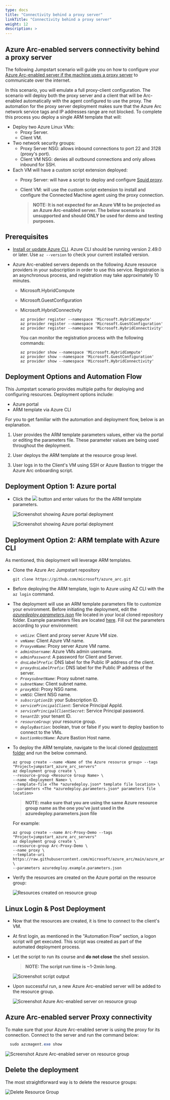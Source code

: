 ```yaml
---
type: docs
title: "Connectivity behind a proxy server"
linkTitle: "Connectivity behind a proxy server"
weight: 12
description: >
---
```


## Azure Arc-enabled servers connectivity behind a proxy server

The following Jumpstart scenario will guide you on how to configure your [Azure Arc-enabled server if the machine uses a proxy server](https://docs.microsoft.com/azure/cloud-adoption-framework/scenarios/hybrid/arc-enabled-servers/eslz-arc-servers-connectivity) to communicate over the internet.

In this scenario, you will emulate a full proxy-client configuration. The scenario will deploy both the proxy server and a client that will be Arc-enabled automatically with the agent configured to use the proxy. The automation for the proxy server deployment makes sure that the Azure Arc network service tags and IP addresses range are not blocked. To complete this process you deploy a single ARM template that will:

- Deploy two Azure Linux VMs:
  - Proxy Server.
  - Client VM.
- Two network security groups:
  - Proxy Server NSG: allows inbound connections to port 22 and 3128 (proxy's port).
  - Client VM NSG: denies all outbound connections and only allows inbound for SSH.
- Each VM will have a custom script extension deployed:
  - Proxy Server: will have a script to deploy and configure [Squid proxy](https://ubuntu.com/server/docs/proxy-servers-squid).
  - Client VM: will use the custom script extension to install and configure the Connected Machine agent using the proxy connection.

    > **NOTE: It is not expected for an Azure VM to be projected as an Azure Arc-enabled server. The below scenario is unsupported and should ONLY be used for demo and testing purposes.**

## Prerequisites

- [Install or update Azure CLI](https://docs.microsoft.com/cli/azure/install-azure-cli?view=azure-cli-latest). Azure CLI should be running version 2.49.0 or later. Use ```az --version``` to check your current installed version.

- Azure Arc-enabled servers depends on the following Azure resource providers in your subscription in order to use this service. Registration is an asynchronous process, and registration may take approximately 10 minutes.

  - Microsoft.HybridCompute
  - Microsoft.GuestConfiguration
  - Microsoft.HybridConnectivity

      ```shell
      az provider register --namespace 'Microsoft.HybridCompute'
      az provider register --namespace 'Microsoft.GuestConfiguration'
      az provider register --namespace 'Microsoft.HybridConnectivity'
      ```

      You can monitor the registration process with the following commands:

      ```shell
      az provider show --namespace 'Microsoft.HybridCompute'
      az provider show --namespace 'Microsoft.GuestConfiguration'
      az provider show --namespace 'Microsoft.HybridConnectivity'
      ```

## Deployment Options and Automation Flow

This Jumpstart scenario provides multiple paths for deploying and configuring resources. Deployment options include:

- Azure portal
- ARM template via Azure CLI

For you to get familiar with the automation and deployment flow, below is an explanation.

1. User provides the ARM template parameters values, either via the portal or editing the parameters file. These parameter values are being used throughout the deployment.

2. User deploys the ARM template at the resource group level.

3. User logs in to the Client's VM using SSH or Azure Bastion to trigger the Azure Arc onboarding script.

## Deployment Option 1: Azure portal

- Click the <a href="https://portal.azure.com/#create/Microsoft.Template/uri/https%3A%2F%2Fraw.githubusercontent.com%2Fmicrosoft%2Fazure_arc%2Fmain%2Fazure_arc_servers_jumpstart%2Fproxy%2Fazuredeploy.json" target="_blank"><img src="https://aka.ms/deploytoazurebutton"/></a> button and enter values for the the ARM template parameters.

  ![Screenshot showing Azure portal deployment](./01.png)

  ![Screenshot showing Azure portal deployment](./02.png)

## Deployment Option 2: ARM template with Azure CLI

As mentioned, this deployment will leverage ARM templates.

- Clone the Azure Arc Jumpstart repository

    ```shell
    git clone https://github.com/microsoft/azure_arc.git
    ```

- Before deploying the ARM template, login to Azure using AZ CLI with the ```az login``` command.

- The deployment will use an ARM template parameters file to customize your environment. Before initiating the deployment, edit the [_azuredeploy.parameters.json_](https://github.com/microsoft/azure_arc/blob/main/azure_arc_servers_jumpstart/proxy/azuredeploy.parameters.json) file located in your local cloned repository folder. Example parameters files are located [here](https://github.com/microsoft/azure_arc/blob/main/azure_arc_servers_jumpstart/proxy/azuredeploy.example.parameters.json). Fill out the parameters according to your environment:

  - _`vmSize`_: Client and proxy server Azure VM size.
  - _`vmName`_: Client Azure VM name.
  - _`ProxyvmName`_: Proxy server Azure VM name.
  - _`adminUsername`_: Azure VMs admin username.
  - _`adminPassword`_: A password for Client and Server.
  - _`dnsLabelPrefix`_: DNS label for the Public IP address of the client.
  - _`proxydnsLabelPrefix`_: DNS label for the Public IP address of the server.
  - _`ProxysubnetName`_: Proxy subnet name.
  - _`subnetName`_: Client subnet name.
  - _`proxyNSG`_: Proxy NSG name.
  - _`vmNSG`_: Client NSG name.
  - _`subscriptionID`_: your Subscription ID.
  - _`servicePrincipalClient`_: Service Principal AppId.
  - _`servicePrincipalClientSecret`_: Service Principal password.
  - _`tenantID`_: your tenant ID.
  - _`resourceGroup`_: your resource group.
  - _`deployBastion`_: boolean, true or false if you want to deploy bastion to connect to the VMs.
  - _`bastionHostName`_: Azure Bastion Host name.

- To deploy the ARM template, navigate to the local cloned [deployment folder](https://github.com/microsoft/azure_arc/tree/main/azure_arc_servers_jumpstart/proxy) and run the below command.

    ```shell
    az group create --name <Name of the Azure resource group> --tags "Project=jumpstart_azure_arc_servers"
    az deployment group create \
    --resource-group <Resource Group Name> \
    --name <Deployment Name> \
    --template-file <The *azuredeploy.json* template file location> \
    --parameters <The *azuredeploy.parameters.json* parameters file location>
    ```

    > **NOTE: make sure that you are using the same Azure resource group name as the one you’ve just used in the azuredeploy.parameters.json file**

    For example:

    ```shell
    az group create --name Arc-Proxy-Demo --tags "Project=jumpstart_azure_arc_servers" 
    az deployment group create \
    --resource-group Arc-Proxy-Demo \
    --name proxy \
    --template-uri https://raw.githubusercontent.com/microsoft/azure_arc/main/azure_arc_servers_jumpstart/proxy/azuredeploy.json \
    --parameters azuredeploy.example.parameters.json
    ```

- Verify the resources are created on the Azure portal on the resource group:

    ![Resources created on resource group](./03.png)

## Linux Login & Post Deployment

- Now that the resources are created, it is time to connect to the client's VM.

- At first login, as mentioned in the "Automation Flow" section, a logon script will get executed. This script was created as part of the automated deployment process.

- Let the script to run its course and **do not close** the shell session.

    > **NOTE: The script run time is ~1-2min long.**

    ![Screenshot script output](./04.png)

- Upon successful run, a new Azure Arc-enabled server will be added to the resource group.

  ![Screenshot Azure Arc-enabled server on resource group](./05.png)

## Azure Arc-enabled server Proxy connectivity

To make sure that your Azure Arc-enabled server is using the proxy for its connection. Connect to the server and run the command below:

  ```powershell
    sudo azcmagent.exe show
  ```

  ![Screenshot Azure Arc-enabled server on resource group](./06.png)

## Delete the deployment

The most straightforward way is to delete the resource groups:

  ![Delete Resource Group](./07.png)
